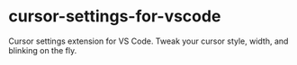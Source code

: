 # cursor-settings-for-vscode
Cursor settings extension for VS Code. Tweak your cursor style, width, and blinking on the fly.
